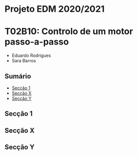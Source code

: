 Projeto EDM 2020/2021
======
# T02B10: Controlo de um motor passo-a-passo 
- Eduardo Rodrigues
- Sara Barros

## Sumário
* [Secção 1](#tag_sec_um)
* [Secção X](#tag_sec_x)
* [Secção Y](#tag_sec_y)


## <a name="tag_sec_um"></a> Secção 1

## <a name="tag_sec_x"></a> Secção X

## <a name="tag_sec_y"></a> Secção Y

